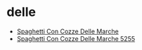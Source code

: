# delle

 * [Spaghetti Con Cozze Delle Marche](../../index/s/spaghetti-con-cozze-delle-marche-5255.json)
 * [Spaghetti Con Cozze Delle Marche 5255](../../index/s/spaghetti-con-cozze-delle-marche-5255.json)
